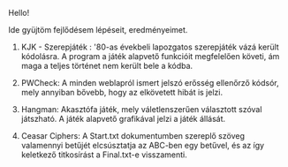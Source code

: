 Hello!

Ide gyüjtöm fejlődésem lépéseit, eredményeimet.

1. KJK - Szerepjáték : '80-as évekbeli lapozgatos szerepjáték vázá került kódolásra. 
                      A program a játék alapvető funkcióit megfelelően követi, ám maga a teljes történet nem került bele a kódba.
                      
2. PWCheck:           A minden weblapról ismert jelszó erősség ellenőrző kódsór, mely annyiban bővebb, hogy az elkövetett hibát is jelzi.

3. Hangman:           Akasztófa játék, mely váletlenszerűen választott szóval játszható. 
                      A játék alapvető grafikával jelzi a játék állását.
                      
4. Ceasar Ciphers:    A Start.txt dokumentumben szereplő szöveg valamennyi betűjét elcsúsztatja az ABC-ben egy betűvel,
                      és az így keletkező titkosírást a Final.txt-e visszamenti.

